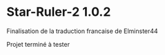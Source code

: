 # Star-Ruler-2 1.0.2
Finalisation de la traduction francaise de Elminster44

Projet terminé à tester
